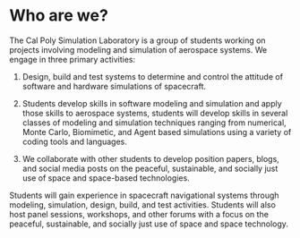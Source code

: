 # Who are we?

The Cal Poly Simulation Laboratory is a group of students working on projects involving modeling and simulation of aerospace systems.  We engage in three primary activities: 

1. Design, build and test systems to determine and control the attitude of software and hardware simulations of spacecraft. 

2. Students develop skills in software modeling and simulation and apply those skills to aerospace systems, students will develop skills in several classes of modeling and simulation techniques ranging from numerical, Monte Carlo, Biomimetic, and Agent based simulations using a variety of coding tools and languages. 

3. We collaborate with other students to develop position papers, blogs, and social media posts on the peaceful, sustainable, and socially just use of space and space-based technologies. 

Students will gain experience in spacecraft navigational systems through modeling, simulation, design, build, and test activities.  Students will also host panel sessions, workshops, and other forums with a focus on the peaceful, sustainable, and socially just use of space and space technology. 


<!--

**Here are some ideas to get you started:**

🙋‍♀️ A short introduction - what is your organization all about?
🌈 Contribution guidelines - how can the community get involved?
👩‍💻 Useful resources - where can the community find your docs? Is there anything else the community should know?
🍿 Fun facts - what does your team eat for breakfast?
🧙 Remember, you can do mighty things with the power of [Markdown](https://docs.github.com/github/writing-on-github/getting-started-with-writing-and-formatting-on-github/basic-writing-and-formatting-syntax)
-->
